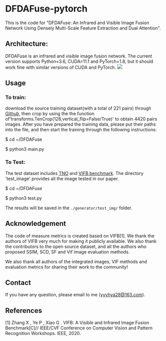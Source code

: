 # DFDAFuse-pytorch
This is the code for "DFDAFuse: An Infrared and Visible Image Fusion Network Using Densely Multi-Scale Feature Extraction and Dual Attention".

## Architecture:<br>
DFDAFuse is an infrared and visible image fusion network. The current version supports Python=3.6, CUDA=11.1 and PyTorch=1.8, but it should work fine with similar versions of CUDA and PyTorch. 
![](https://github.com/yhbxhhya28/DFDAFuse/blob/main/imgs/model.png)
## Usage
### To train:
download the source training dataset(with a total of 221 pairs) through [*Github*](https://github.com/hanna-xu/RoadScene), then crop by using the the function of'transforms.TenCrop(128,vertical_flip=False/True)' to obtain 4420 pairs images. After you have prepared the training data, please put their paths into the file, and then start the training through the following instructions:

$ cd ~/DFDAFuse

$ python3 main.py

### To Test:
The test dataset includes [TNO](https://github.com/jianlihua123/TNO_Image_Fusion_Dataset) and [VIFB benchmark](https://github.com/xingchenzhang/VIFB/tree/master/input). The directory 'test_image' provides all the image tested in our paper.

$ cd ~/DFDAFuse

$ python3 test.py

The results will be saved in the `./generator/test_img/` folder.

## Acknowledgement
The code of measure metrics is created based on VIFB[1]. We thank the authors of VIFB very much for making it publicly available. We also thank the contributors to the open source dataset, and all the authors who proposed SSIM, SCD, SF and Vif image evaluation methods.

We also thank all authors of the integrated images, VIF methods and evaluation metrics for sharing their work to the community!

## Contact
If you have any question, please email to me (yyyhya28@163.com).

## References
[1] Zhang X ,  Ye P ,  Xiao G . VIFB: A Visible and Infrared Image Fusion Benchmark[C]// IEEE/CVF Conference on Computer Vision and Pattern Recognition Workshops. IEEE, 2020.
